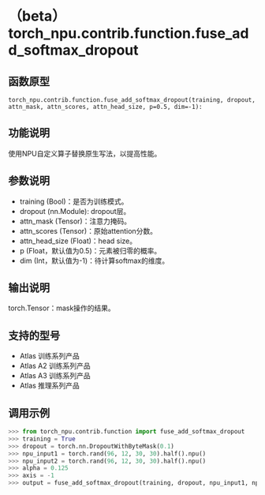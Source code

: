 # （beta）torch_npu.contrib.function.fuse_add_softmax_dropout

## 函数原型

```
torch_npu.contrib.function.fuse_add_softmax_dropout(training, dropout, attn_mask, attn_scores, attn_head_size, p=0.5, dim=-1):
```

## 功能说明

使用NPU自定义算子替换原生写法，以提高性能。

## 参数说明

- training (Bool)：是否为训练模式。
- dropout (nn.Module): dropout层。
- attn_mask (Tensor)：注意力掩码。
- attn_scores (Tensor)：原始attention分数。
- attn_head_size (Float)：head size。
- p (Float，默认值为0.5)：元素被归零的概率。
- dim (Int，默认值为-1)：待计算softmax的维度。

## 输出说明

torch.Tensor：mask操作的结果。

## 支持的型号

- <term>Atlas 训练系列产品</term>
- <term>Atlas A2 训练系列产品</term>
- <term>Atlas A3 训练系列产品</term>
- <term>Atlas 推理系列产品</term>

## 调用示例

```python
>>> from torch_npu.contrib.function import fuse_add_softmax_dropout
>>> training = True
>>> dropout = torch.nn.DropoutWithByteMask(0.1)
>>> npu_input1 = torch.rand(96, 12, 30, 30).half().npu()
>>> npu_input2 = torch.rand(96, 12, 30, 30).half().npu()
>>> alpha = 0.125
>>> axis = -1
>>> output = fuse_add_softmax_dropout(training, dropout, npu_input1, npu_input2, alpha, p=axis)
```

